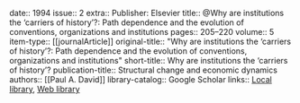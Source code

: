 date:: 1994
issue:: 2
extra:: Publisher: Elsevier
title:: @Why are institutions the ‘carriers of history’?: Path dependence and the evolution of conventions, organizations and institutions
pages:: 205–220
volume:: 5
item-type:: [[journalArticle]]
original-title:: "Why are institutions the ‘carriers of history’?: Path dependence and the evolution of conventions, organizations and institutions"
short-title:: Why are institutions the ‘carriers of history’?
publication-title:: Structural change and economic dynamics
authors:: [[Paul A. David]]
library-catalog:: Google Scholar
links:: [Local library](zotero://select/library/items/SQCJKD9B), [Web library](https://www.zotero.org/users/6520516/items/SQCJKD9B)
